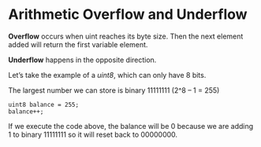 # Arithmetic Overflow and Underflow

__Overflow__ occurs when uint reaches its byte size. 
Then the next element added will return the first variable element.  

__Underflow__ happens in the opposite direction.  

Let’s take the example of a *uint8*, which can only have 8 bits.  

The largest number we can store is binary 11111111 (2^8 – 1 = 255)

`uint8 balance = 255;`  
`balance++;`

If we execute the code above, the balance will be 0 because we are adding 1 to binary 11111111 so it will reset back to 00000000.
